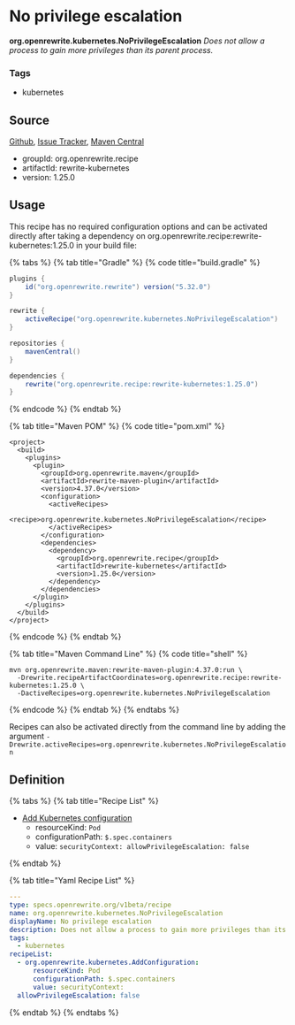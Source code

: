 # No privilege escalation

**org.openrewrite.kubernetes.NoPrivilegeEscalation**
_Does not allow a process to gain more privileges than its parent process._

### Tags

* kubernetes

## Source

[Github](https://github.com/openrewrite/rewrite-kubernetes), [Issue Tracker](https://github.com/openrewrite/rewrite-kubernetes/issues), [Maven Central](https://search.maven.org/artifact/org.openrewrite.recipe/rewrite-kubernetes/1.25.0/jar)

* groupId: org.openrewrite.recipe
* artifactId: rewrite-kubernetes
* version: 1.25.0


## Usage

This recipe has no required configuration options and can be activated directly after taking a dependency on org.openrewrite.recipe:rewrite-kubernetes:1.25.0 in your build file:

{% tabs %}
{% tab title="Gradle" %}
{% code title="build.gradle" %}
```groovy
plugins {
    id("org.openrewrite.rewrite") version("5.32.0")
}

rewrite {
    activeRecipe("org.openrewrite.kubernetes.NoPrivilegeEscalation")
}

repositories {
    mavenCentral()
}

dependencies {
    rewrite("org.openrewrite.recipe:rewrite-kubernetes:1.25.0")
}
```
{% endcode %}
{% endtab %}

{% tab title="Maven POM" %}
{% code title="pom.xml" %}
```markup
<project>
  <build>
    <plugins>
      <plugin>
        <groupId>org.openrewrite.maven</groupId>
        <artifactId>rewrite-maven-plugin</artifactId>
        <version>4.37.0</version>
        <configuration>
          <activeRecipes>
            <recipe>org.openrewrite.kubernetes.NoPrivilegeEscalation</recipe>
          </activeRecipes>
        </configuration>
        <dependencies>
          <dependency>
            <groupId>org.openrewrite.recipe</groupId>
            <artifactId>rewrite-kubernetes</artifactId>
            <version>1.25.0</version>
          </dependency>
        </dependencies>
      </plugin>
    </plugins>
  </build>
</project>
```
{% endcode %}
{% endtab %}

{% tab title="Maven Command Line" %}
{% code title="shell" %}
```shell
mvn org.openrewrite.maven:rewrite-maven-plugin:4.37.0:run \
  -Drewrite.recipeArtifactCoordinates=org.openrewrite.recipe:rewrite-kubernetes:1.25.0 \
  -DactiveRecipes=org.openrewrite.kubernetes.NoPrivilegeEscalation
```
{% endcode %}
{% endtab %}
{% endtabs %}

Recipes can also be activated directly from the command line by adding the argument `-Drewrite.activeRecipes=org.openrewrite.kubernetes.NoPrivilegeEscalation`

## Definition

{% tabs %}
{% tab title="Recipe List" %}
* [Add Kubernetes configuration](../kubernetes/addconfiguration.md)
  * resourceKind: `Pod`
  * configurationPath: `$.spec.containers`
  * value: `securityContext:
  allowPrivilegeEscalation: false`

{% endtab %}

{% tab title="Yaml Recipe List" %}
```yaml
---
type: specs.openrewrite.org/v1beta/recipe
name: org.openrewrite.kubernetes.NoPrivilegeEscalation
displayName: No privilege escalation
description: Does not allow a process to gain more privileges than its parent process.
tags:
  - kubernetes
recipeList:
  - org.openrewrite.kubernetes.AddConfiguration:
      resourceKind: Pod
      configurationPath: $.spec.containers
      value: securityContext:
  allowPrivilegeEscalation: false

```
{% endtab %}
{% endtabs %}

